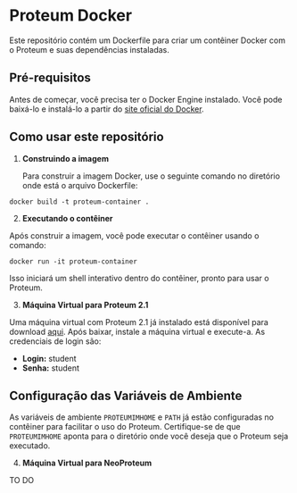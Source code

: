 # Proteum Docker

Este repositório contém um Dockerfile para criar um contêiner Docker com o Proteum e suas dependências instaladas.

## Pré-requisitos

Antes de começar, você precisa ter o Docker Engine instalado. Você pode baixá-lo e instalá-lo a partir do [site oficial do Docker](https://www.docker.com/products/docker-desktop).

## Como usar este repositório

1. **Construindo a imagem**

   Para construir a imagem Docker, use o seguinte comando no diretório onde está o arquivo Dockerfile:

`docker build -t proteum-container .`


2. **Executando o contêiner**

Após construir a imagem, você pode executar o contêiner usando o comando:

`docker run -it proteum-container`


Isso iniciará um shell interativo dentro do contêiner, pronto para usar o Proteum.

3. **Máquina Virtual para Proteum 2.1**

Uma máquina virtual com Proteum 2.1 já instalado está disponível para download [aqui](http://bit.ly/2SrfEoB). Após baixar, instale a máquina virtual e execute-a. As credenciais de login são:

- **Login:** student
- **Senha:** student

## Configuração das Variáveis de Ambiente

As variáveis de ambiente `PROTEUMIMHOME` e `PATH` já estão configuradas no contêiner para facilitar o uso do Proteum. Certifique-se de que `PROTEUMIMHOME` aponta para o diretório onde você deseja que o Proteum seja executado.

4. **Máquina Virtual para NeoProteum**

TO DO